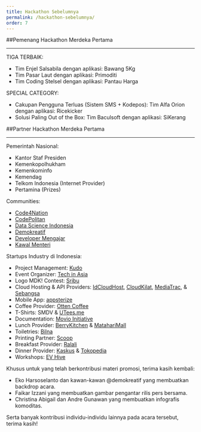 ```yaml
---
title: Hackathon Sebelumnya
permalink: /hackathon-sebelumnya/
order: 7
---
```


##Pemenang Hackathon Merdeka Pertama
- - -
TIGA TERBAIK:

- Tim Enjel Salsabila dengan aplikasi: Bawang 5Kg
- Tim Pasar Laut dengan aplikasi: Primoditi
- Tim Coding Stelsel dengan aplikasi: Pantau Harga

SPECIAL CATEGORY:

- Cakupan Pengguna Terluas (Sistem SMS + Kodepos): Tim Alfa Orion dengan aplikasi: Ricekicker
- Solusi Paling Out of the Box: Tim Baculsoft dengan aplikasi: SiKerang

##Partner Hackathon Merdeka Pertama
- - -

Pemerintah Nasional:

- Kantor Staf Presiden 
- Kemenkopolhukham
- Kemenkominfo
- Kemendag
- Telkom Indonesia (Internet Provider)
- Pertamina (Prizes)

Communities:

- [Code4Nation](http://code4nation.id)
- [CodePolitan](http://codepolitan.com)
- [Data Science Indonesia](https://datascience.or.id)
- [Demokreatif](https://www.facebook.com/demokreatif)
- [Developer Mengajar](http://teknojurnal.com/developer-mengajar)
- [Kawal Menteri](http://kawalmenteri.org)

Startups Industry di Indonesia:

- Project Management: [Kudo](http://kudo.co.id)
- Event Organizer: [Tech in Asia](https://id.techinasia.com)
- Logo MDK! Contest: [Sribu](https://sribu.com)
- Cloud Hosting & API Providers: [IdCloudHost](https://idcloudhost.com), [CloudKilat](http://cloudkilat.id), [MediaTrac](http://mediatrac.co.id), & [Sebangsa](https://sebangsa.com)
- Mobile App: [appsterize](http://appsterize.com)
- Coffee Provider: [Otten Coffee](http://ottencoffee.co.id)
- T-Shirts: SMDV & [UTees.me](https://utees.me)
- Documentation: [Movio Initiative](http://movio-initiative.net)
- Lunch Provider: [BerryKitchen](http://berrykitchen.com) & [MatahariMall](https://mataharimall.com)
- Toiletries: [Bilna](http://bilna.com)
- Printing Partner: [Scoop](http://getscoop.com)
- Breakfast Provider: [Ralali](http://ralali.com)
- Dinner Provider: [Kaskus](https://kaskus.co.id) & [Tokopedia](https://tokopedia.com)
- Workshops: [EV Hive](https://www.facebook.com/East-Ventures-Hive-1768128830080613/timeline/)

Khusus untuk yang telah berkontribusi materi promosi, terima kasih kembali:

- Eko Harsoselanto dan kawan-kawan @demokreatif yang membuatkan backdrop acara.
- Faikar Izzani yang membuatkan gambar pengantar rilis pers bersama.
- Christina Abigail dan Andre Gunawan yang membuatkan infografis komoditas.

Serta banyak kontribusi individu-individu lainnya pada acara tersebut, terima kasih!
